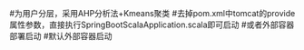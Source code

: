 #为用户分层，采用AHP分析法+Kmeans聚类
#去掉pom.xml中tomcat的provide属性参数，直接执行SpringBootScalaApplication.scala即可启动
#或者外部容器部署启动
#默认外部容器启动
